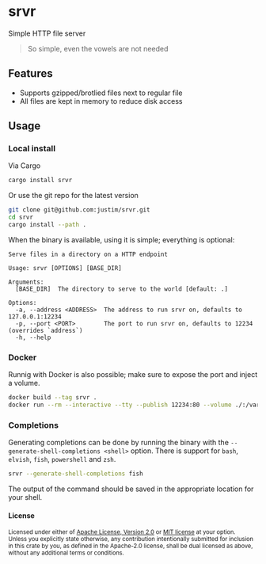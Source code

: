 # srvr

Simple HTTP file server

> So simple, even the vowels are not needed

## Features

- Supports gzipped/brotlied files next to regular file
- All files are kept in memory to reduce disk access

## Usage

### Local install

Via Cargo
```sh
cargo install srvr
```

Or use the git repo for the latest version
```sh
git clone git@github.com:justim/srvr.git
cd srvr
cargo install --path .
```

When the binary is available, using it is simple; everything is optional:

```text
Serve files in a directory on a HTTP endpoint

Usage: srvr [OPTIONS] [BASE_DIR]

Arguments:
  [BASE_DIR]  The directory to serve to the world [default: .]

Options:
  -a, --address <ADDRESS>  The address to run srvr on, defaults to 127.0.0.1:12234
  -p, --port <PORT>        The port to run srvr on, defaults to 12234 (overrides `address`)
  -h, --help
```

### Docker

Runnig with Docker is also possible; make sure to expose the port and inject a volume.

```sh
docker build --tag srvr .
docker run --rm --interactive --tty --publish 12234:80 --volume ./:/var/srvr srvr
```

### Completions

Generating completions can be done by running the binary with the
`--generate-shell-completions <shell>` option. There is support for `bash`,
`elvish`, `fish`, `powershell` and `zsh`.

```sh
srvr --generate-shell-completions fish
```

The output of the command should be saved in the appropriate location for your
shell.

#### License

<sup>
Licensed under either of <a href="LICENSE-APACHE">Apache License, Version
2.0</a> or <a href="LICENSE-MIT">MIT license</a> at your option.
</sup>

<br>

<sub>
Unless you explicitly state otherwise, any contribution intentionally submitted
for inclusion in this crate by you, as defined in the Apache-2.0 license, shall
be dual licensed as above, without any additional terms or conditions.
</sub>
